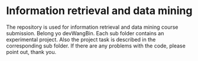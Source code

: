 # Information retrieval and data mining
The repository is used for information retrieval and data mining course submission. Belong yo devWangBin.
Each sub folder contains an experimental project. Also the project task is described in the corresponding sub folder. 
If there are any problems with the code, please point out, thank you. 
